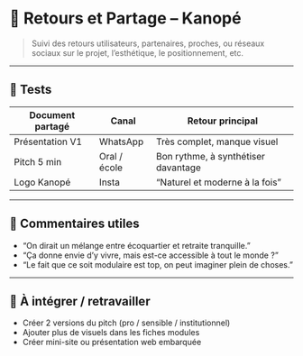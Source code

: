 # 💬 Retours et Partage – Kanopé

> Suivi des retours utilisateurs, partenaires, proches, ou réseaux sociaux sur le projet, l’esthétique, le positionnement, etc.

---

## 🧪 Tests

| Document partagé       | Canal        | Retour principal                    |
|------------------------|--------------|-------------------------------------|
| Présentation V1        | WhatsApp     | Très complet, manque visuel         |
| Pitch 5 min            | Oral / école | Bon rythme, à synthétiser davantage |
| Logo Kanopé            | Insta        | “Naturel et moderne à la fois”      |

---

## 💭 Commentaires utiles

- “On dirait un mélange entre écoquartier et retraite tranquille.”
- “Ça donne envie d’y vivre, mais est-ce accessible à tout le monde ?”
- “Le fait que ce soit modulaire est top, on peut imaginer plein de choses.”

---

## 🔁 À intégrer / retravailler

- Créer 2 versions du pitch (pro / sensible / institutionnel)
- Ajouter plus de visuels dans les fiches modules
- Créer mini-site ou présentation web embarquée
